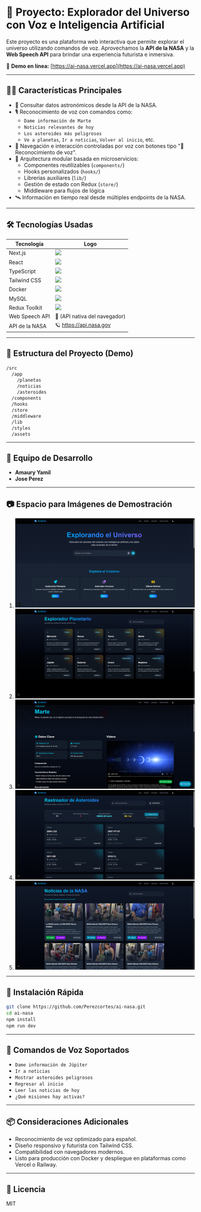 # 🌌 Proyecto: Explorador del Universo con Voz e Inteligencia Artificial

Este proyecto es una plataforma web interactiva que permite explorar el universo utilizando comandos de voz. Aprovechamos la **API de la NASA** y la **Web Speech API** para brindar una experiencia futurista e inmersiva.

🔗 **Demo en línea:** [https://ai-nasa.vercel.app](https://ai-nasa.vercel.app)

---

## 👨‍🚀 Características Principales

- 🔭 Consultar datos astronómicos desde la API de la NASA.
- 🎙️ Reconocimiento de voz con comandos como:
  - `Dame información de Marte`
  - `Noticias relevantes de hoy`
  - `Los asteroides más peligrosos`
  - `Ve a planetas`, `Ir a noticias`, `Volver al inicio`, etc.
- 🧠 Navegación e interacción controladas por voz con botones tipo "🎤 Reconocimiento de voz".
- 🧩 Arquitectura modular basada en microservicios:
  - Componentes reutilizables (`components/`)
  - Hooks personalizados (`hooks/`)
  - Librerías auxiliares (`lib/`)
  - Gestión de estado con Redux (`store/`)
  - Middleware para flujos de lógica
- 🛰️ Información en tiempo real desde múltiples endpoints de la NASA.

---

## 🛠️ Tecnologías Usadas

| Tecnología | Logo |
|-----------|------|
| Next.js | <img src="https://icon.icepanel.io/Technology/png-shadow-512/Next.js.png" width="30"/> |
| React | <img src="https://upload.wikimedia.org/wikipedia/commons/a/a7/React-icon.svg" width="30"/> |
| TypeScript | <img src="https://cdn.worldvectorlogo.com/logos/typescript.svg" width="30"/> |
| Tailwind CSS | <img src="https://www.vectorlogo.zone/logos/tailwindcss/tailwindcss-icon.svg" width="30"/> |
| Docker | <img src="https://www.docker.com/wp-content/uploads/2022/03/Moby-logo.png" width="30"/> |
| MySQL | <img src="https://www.svgrepo.com/show/303251/mysql-logo.svg" width="30"/> |
| Redux Toolkit | <img src="https://raw.githubusercontent.com/reduxjs/redux/master/logo/logo.png" width="30"/> |
| Web Speech API | 🎤 (API nativa del navegador) |
| API de la NASA | 🪐 https://api.nasa.gov |

---

## 📁 Estructura del Proyecto (Demo)

```
/src
  /app
    /planetas
    /noticias
    /asteroides
  /components
  /hooks
  /store
  /middleware
  /lib
  /styles
  /assets
```

---

## 👥 Equipo de Desarrollo

- **Amaury Yamil**
- **Jose Perez**

---

## 📷 Espacio para Imágenes de Demostración

1. ![Imagen1](./public/img/imagen1.png)
2. ![Imagen2](./public/img/imagen2.png)
3. ![Imagen3](./public/img/imagen3.png)
4. ![Imagen4](./public/img/imagen4.png)
5. ![Imagen5](./public/img/imagen5.png)

---

## 🚀 Instalación Rápida

```bash
git clone https://github.com/Perezcortes/ai-nasa.git
cd ai-nasa
npm install
npm run dev
```

---

## 🧠 Comandos de Voz Soportados

- `Dame información de Júpiter`
- `Ir a noticias`
- `Mostrar asteroides peligrosos`
- `Regresar al inicio`
- `Leer las noticias de hoy`
- `¿Qué misiones hay activas?`

---

## 📦 Consideraciones Adicionales

- Reconocimiento de voz optimizado para español.
- Diseño responsivo y futurista con Tailwind CSS.
- Compatibilidad con navegadores modernos.
- Listo para producción con Docker y despliegue en plataformas como Vercel o Railway.

---

## 📄 Licencia

MIT
